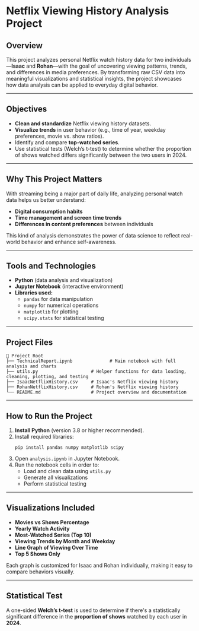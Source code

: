 # Netflix Viewing History Analysis Project

## Overview

This project analyzes personal Netflix watch history data for two individuals—**Isaac** and **Rohan**—with the goal of uncovering viewing patterns, trends, and differences in media preferences. By transforming raw CSV data into meaningful visualizations and statistical insights, the project showcases how data analysis can be applied to everyday digital behavior.

---

## Objectives

- **Clean and standardize** Netflix viewing history datasets.
- **Visualize trends** in user behavior (e.g., time of year, weekday preferences, movie vs. show ratios).
- Identify and compare **top-watched series**.
- Use statistical tests (Welch’s t-test) to determine whether the proportion of shows watched differs significantly between the two users in 2024.

---

## Why This Project Matters

With streaming being a major part of daily life, analyzing personal watch data helps us better understand:
- **Digital consumption habits**
- **Time management and screen time trends**
- **Differences in content preferences** between individuals

This kind of analysis demonstrates the power of data science to reflect real-world behavior and enhance self-awareness.

---

## Tools and Technologies

- **Python** (data analysis and visualization)
- **Jupyter Notebook** (interactive environment)
- **Libraries used:**
  - `pandas` for data manipulation
  - `numpy` for numerical operations
  - `matplotlib` for plotting
  - `scipy.stats` for statistical testing

---

## Project Files

```
📁 Project Root
├── TechnicalReport.ipynb              # Main notebook with full analysis and charts
├── utils.py                    # Helper functions for data loading, cleaning, plotting, and testing
├── IsaacNetflixHistory.csv     # Isaac's Netflix viewing history
├── RohanNetflixHistory.csv     # Rohan's Netflix viewing history
└── README.md                   # Project overview and documentation
```

---

## How to Run the Project

1. **Install Python** (version 3.8 or higher recommended).
2. Install required libraries:
   ```
   pip install pandas numpy matplotlib scipy
   ```
3. Open `analysis.ipynb` in Jupyter Notebook.
4. Run the notebook cells in order to:
   - Load and clean data using `utils.py`
   - Generate all visualizations
   - Perform statistical testing

---

## Visualizations Included

- **Movies vs Shows Percentage**  
- **Yearly Watch Activity**  
- **Most-Watched Series (Top 10)**  
- **Viewing Trends by Month and Weekday**  
- **Line Graph of Viewing Over Time**  
- **Top 5 Shows Only**  

Each graph is customized for Isaac and Rohan individually, making it easy to compare behaviors visually.

---

## Statistical Test

A one-sided **Welch’s t-test** is used to determine if there's a statistically significant difference in the **proportion of shows** watched by each user in **2024**.

